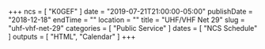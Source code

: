 +++
ncs = [ "K0GEF" ]
date = "2019-07-21T21:00:00-05:00"
publishDate = "2018-12-18"
endTime = ""
location = ""
title = "UHF/VHF Net 29"
slug = "uhf-vhf-net-29"
categories = [ "Public Service" ]
dates = [ "NCS Schedule" ]
outputs = [ "HTML", "Calendar" ]
+++
